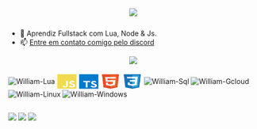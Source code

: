<h1 align="center">
  <a href="https://github.com/tifannypurple">
    <img src="https://readme-typing-svg.herokuapp.com/?lines=Olá+👋;Me+chamo+William+Silva;Tenho+28+anos...;Muito+prazer!&center=true&size=25">
  </a>
</h1>

- 🔭 Aprendiz Fullstack com Lua, Node & Js.
- 📫 [Entre em contato comigo pelo discord](https://discord.gg/qTVUAFCECE)

<div align="center">
  <a href="https://github.com/tifannypurple"></a>
  <img height="180em" src="https://github-readme-stats.vercel.app/api?username=tifannypurple&show_icons=true&theme=dracula&include_all_commits=true&count_private=true"/>
</div>

<div style="display: inline_block"><br>
  <img align="center" alt="William-Lua" height="30" width="40" src="https://cdn.jsdelivr.net/gh/devicons/devicon/icons/lua/lua-original.svg">
  <img align="center" alt="William-Js" height="30" width="40" src="https://raw.githubusercontent.com/devicons/devicon/master/icons/javascript/javascript-plain.svg">
  <img align="center" alt="William-Ts" height="30" width="40" src="https://raw.githubusercontent.com/devicons/devicon/master/icons/typescript/typescript-plain.svg">
  <img align="center" alt="William-HTML" height="30" width="40" src="https://raw.githubusercontent.com/devicons/devicon/master/icons/html5/html5-original.svg">
  <img align="center" alt="William-CSS" height="30" width="40" src="https://raw.githubusercontent.com/devicons/devicon/master/icons/css3/css3-original.svg">
  <img align="center" alt="William-Sql" height="30" width="40" src="https://cdn.jsdelivr.net/gh/devicons/devicon/icons/mysql/mysql-original.svg">
  <img align="center" alt="William-Gcloud" height="30" width="40" src="https://cdn.jsdelivr.net/gh/devicons/devicon/icons/googlecloud/googlecloud-original.svg">
  <img align="center" alt="William-Linux" height="30" width="40" src="https://cdn.jsdelivr.net/gh/devicons/devicon/icons/linux/linux-original.svg">
  <img align="center" alt="William-Windows" height="30" width="40" src="https://cdn.jsdelivr.net/gh/devicons/devicon/icons/windows8/windows8-original.svg">
</div>

##

<div>
  <a href="https://instagram.com/william0silva" target="_blank"><img src="https://img.shields.io/badge/-Instagram-%23E4405F?style=for-the-badge&logo=instagram&logoColor=white" target="_blank"></a>
  <a href="https://www.facebook.com/william0silva" target="_blank"><img src="https://img.shields.io/badge/-Facebook-%230077B5?style=for-the-badge&logo=facebook&logoColor=white" target="_blank"></a>
  <a href = "mailto:wi.l.ns15@gmail.com"><img src="https://img.shields.io/badge/-Gmail-%23333?style=for-the-badge&logo=gmail&logoColor=white" target="_blank"></a>
</div>
